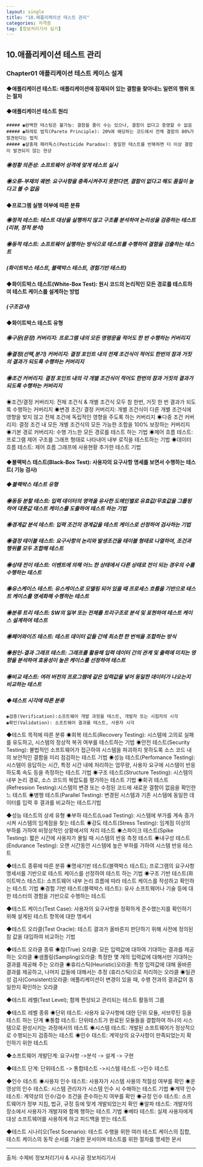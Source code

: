 ```yaml
---
layout: single
title: "10.애플리케이션 테스트 관리"
categories: 자격증
tag: [정보처리기사 실기]
---
```




## 10.애플리케이션 테스트 관리

### Chapter01 애플리케이션 테스트 케이스 설계

#### ◆애플리케이션 테스트: 애플리케이션에 잠재되어 있는 결함을 찾아내느 일련의 행위 또는 절차

#### ◆애플리케이션 테스트 원리

	##### ◉완벽한 테스팅은 불가능: 결함을 줄이 수는 있으나, 결함이 없다고 증명할 수 없음
	##### ◉파레토 법칙(Pareto Principle): 20%에 해당하는 코드에서 전체 결함의 80%가 발견된다는 법칙
	##### ◉살충제 패러독스(Pesticide Paradox): 동일한 테스트를 반복하면 더 이상 결함이 발견되지 않는 현상

#####	◉정황 의존성: 소프트웨어 성격에 맞게 테스트 실시
#####	◉오류-부재의 궤변: 요구사항을 충족시켜주지 못한다면, 결함이 없다고 해도 품질이 높다고 볼 수 없음

#### ◆프로그램 실행 여부에 따른 분류
#####	◉정적 테스트: 테스트 대상을 실행하지 않고 구조를 분석하여 논리성을 검증하는 테스트(리뷰, 정적 분석)
#####	◉동적 테스트: 소프트웨어 실행하는 방식으로 테스트를 수행하여 결함을 검출하는 테스트
##### (화이트박스 테스트, 블랙박스 테스트, 경험기반 테스트)

#### ◆화이트박스 테스트(White-Box Test): 원시 코드의 논리적인 모든 경로를 테스트하여 테스트 케이스를 설계하는 방법
#####	(구조검사)

#### ◆화이트박스 테스트 유형
#####	◉구문(문장) 커버리지: 프로그램 내의 모든 명령문을 적어도 한 번 수행하는 커버리지

##### ◉결정(선택,분기) 커버리지: 결정 포인트 내의 전체 조건식이 적어도 한번의 참과 거짓의 결과가 되도록 수행하는 커버리지

##### ◉조건 커버리지: 결정 포인트 내의 각 개별 조건식이 적어도 한번의 참과 거짓의 결과가 되도록 수행하는 커버리지
◉조건/결정 커버리지: 전체 조건식 & 개별 조건식 모두 참 한번, 거짓 한 번 결과가 되도록 수행하는 커버리지
◉변경 조건/ 결정 커버리지: 개별 조건식이 다른 개별 조건식에 영향을 밪지 않고 전체 조건에 독립적인 영향을
		주도록 하는 커버리지
◉다중 조건 커버리지: 결정 조건 내 모든 개별 조건식의 모든 가능한 조합을 100% 보장하는 커버리지
◉기본 경로 커버리지: 수행 가느한 모든 경로를 테스트 하는 기법
◉제어 흐름 테스트: 프로그램 제어 구조를 그래프 형태로 나타내어 내부 로직을 테스트하는 기법
◉데이터 흐름 테스트: 제어 흐름 그래프에 사용현황 추가한 테스트 기법

#### ◆블랙박스 테스트(Black-Box Test): 사용자의 요구사항 명세를 보면서 수행하는 테스트( 기능 검사)

##### ◆블랙박스 테스트 유형

##### 	◉동등 분할 테스트: 입력 데이터의 영역을 유사한 도메인별로 유효값/무효값을 그룹핑하여 대푯값 태스트 케이스를 도출하여 테스트 하는 기법

##### 	◉경계값 분석 테스트: 입력 조건의 경계값을 테스트 케이스로 선정하여 검사하는 기법

##### 	◉결정 테이블 테스트: 요구사항의 논리와 발생조건을 테이블 형태로 나열하여, 조건과 행위를 모두 조합해 테스트

##### 	◉상태 전이 테스트: 이벤트에 의해 어느 한 상태에서 다른 상태로 전이 되는 경우의 수를 수행하는 테스트

##### 	◉유스케이스 테스트: 유스케이스로 모델링 되어 있을 때 프로세스 흐름을 기반으로 테스트 케이스를 명세화해 수행하는 테스트

##### 	◉분류 트리 테스트: SW의 일부 또는 전체를 트리구조로 분석 및 표현하여 테스트 케이스 설계하여 테스트

##### 	◉페어와이즈 테스트: 테스트 데이터 값들 간에 최소한 한 번씩을 조합하는 방식

##### 	◉원인-결과 그래프 테스트: 그래프를 활용해 입력 데이터 간의 관계 및 출력에 미치는 영향을 분석하여 효용성이 높은 케이스를 선정하여 테스트

##### 	◉비교 테스트: 여러 버전의 프로그램에 같은 입력값을 넣어 동일한 데이터가 나오는지 비교하는 테스트

##### ◆테스트 시각에 따른 분류
	◉검증(Verification):소프트웨어 개발 과정을 테스트, 개발자 또는 시험자의 시각
	◉확인(Validation): 소프트웨어 결과를 테스트, 사용자 시각

◆테스트 목적에 따른 분류
	◉회복 테스트(Recovery Testing): 시스템에 고의로 실패를 유도하고, 시스템의 정상적 복귀 여부를 테스트하는 기법
	◉안전 테스트(Security Testing): 불법적인 소프트웨어가 접근하여 시스템을 파괴하지 못하도록 소스 코드 내의 
		보안적인 결함을 미리 점검하는 테스트 기법
	◉성능 테스트(Perfomance Testing): 시스템이 응답하는 시간, 특정 시간 내에 처리하는 업무량, 사용자 요구에 시스템이
		반응하도록 속도 등을 측정하는 테스트 기법
	◉구조 테스트(Structure Testing): 시스템의 내부 논리 경로, 소스 코드의 복잡도를 평가하는 테스트 기법
	◉회귀 테스트(Refression Testing):시스템의 변경 또는 수정된 코드에 새로운 결함이 없음을 확인한느 테스트
	◉병행 테스트(Parallel Testing): 변경된 시스템과 기존 시스템에 동일한 데이터를 입력 후 결과를 비교하는 테스트기법

◆성능 테스트의 상세 유형
	◉부하 테스트(Load Testing): 시스템에 부가를 계속 증가시켜 시스템의 임계점을 찾는 테스트
	◉강도 테스트(Stress Testing): 임계점 이상의 부하를 가하여 비정상적인 상황에서의 처리 테스트
	◉스파이크 테스트(Spike Testing): 짧은 시간에 사용자가 몰릴 때 시스템의 반응 측정 테스트
	◉내구성 테스트(Endurance Testing): 오랜 시간동안 시스템에 높은 부하를 가하여 시스템 반응 테스트

◆테스트 종류에 따른 분류
	◉명새기반 테스트(블랙박스 테스트); 프로그램의 요구사항 명세서를 기반으로 테스트 케이스를 선정하여 테스트
		하는 기법
	◉구조 기반 테스트(화이트박스 테스트): 소프트웨어 내부 논리 흐름에 따라 테스트 케이스를 작성하고 확인하는 테스트
		기법
	◉경험 기반 테스트(블랙박스 테스트): 유사 소프트웨어나 기술 등에 대한 테스터의 경험을 기반으로 수행하는 테스트
	
◆테스트 케이스(Test Case): 사용자의 요구사항을 정확하게 준수했는지를 확인하기 위해 설계된 테스트 항목에 대한 명세서

◆테스트 오라클(Test Oracle): 테스트 결과가 올바른지 판단하기 위해 사전에 정의된 참 값을 대입하여 비교하는 기법

◆테스트 오라클 종류
	◉참(True) 오라클: 모든 입력값에 대하여 기대하는 결과를 제공하는 오라클
	◉샘플링(Sampling)오라클: 특정한 몇 개의 입력값에 대해서만 기대하는 결과를 제공해 주는 오라클
	◉휴리스틱(Heuristic)오라클: 특정 입력값에 대해 올바른 결과를 제공하고, 나머지 값들에 대해서는 추정
		(휴리스틱)으로 처리하는 오라클
	◉일관성 검사(Consistent)오라클: 애플리케이션이 변경이 있을 때, 수행 전과의 결과값이 동일한지 확인하는 오라클

◆테스트 레벨(Test Level); 함께 편성되고 관리되는 테스트 활동의 그룹
	
◆테스트 레벨 종류
	◉단위 테스트: 사용자 요구사항에 대한 단위 모듈, 서브루틴 등을 테스트 하는 단계
	◉통합 테스트: 단위테스트가 완료된 모듈들을 결합하여 하나의 시스템으로 완성시키는 과정에서의 테스트
	◉시스템 테스트: 개발된 소프트웨어가 정상적으로 수행되는지 검증하는 테스트
	◉인수 테스트: 계약상의 요구사항이 만족되었는지 확인하기 위한 테스트
	
◆소프트웨어 개발단계: 요구사항 ->분석 -> 설계 -> 구현

◆테스트 단계: 단위테스트 -> 통합테스트 ->시스템 테스트 ->인수 테스트

◆인수 테스트
	◉사용자 인수 테스트: 사용자가 시스템 사용의 적절성 여부를 확인
	◉운영상의 인수 테스트: 시스템 관리자가 시스템 인수 시 수해하는 테스트 기법
	◉계약 인수 테스트: 계약상의 인수/검수 조건을 준수하는지 여부를 확인
	◉규정 인수 테스트: 소프트웨어가 정부 지침, 법규, 규정 등에 맞게 개발되었는지 확인
	◉알파 테스트: 개발자의 장소에서 사용자가 개발자와 함께 행하는 테스트 기법
	◉베타 테스트: 실제 사용자에게 대상 소프트웨어를 사용하게 하고 피드백을 받는 테스트

◆테스트 시나리오(Test Scenario): 테스트 수행을 위한 여러 테스트 케이스의 집합, 테스트 케이스의 동작
	순서를 기술한 문서이며 테스트를 위한 절차를 명세한 문서











<hr />

출처: 수제비 정보처리기사 & 시나공 정보처리기사